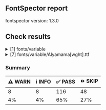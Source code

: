 ## FontSpector report

fontspector version: 1.3.0






## Check results




<details><summary>[1] fonts/variable</summary>
<div>


<details>
    <summary>⚠️ <b>WARN</b> Check for codepoints not covered by METADATA subsets. (googlefonts/metadata/unreachable_subsetting)</summary>
    <div>








- ⚠️ **WARN** fonts/variable/Alyamama[wght].ttf: The following codepoints supported by the font are not covered by any subsets defined in the font's metadata file, and will never be served. You can solve this by either manually adding additional subset declarations to METADATA.pb, or by editing the glyphset definitions.

* U+02D8 BREVE: try adding one of: canadian-aboriginal, yi
* U+02D9 DOT ABOVE: try adding one of: canadian-aboriginal, yi
* U+02DB OGONEK: try adding one of: canadian-aboriginal, yi
* U+0302 COMBINING CIRCUMFLEX ACCENT: try adding one of: math, tifinagh, cherokee, coptic
* U+0305 COMBINING OVERLINE: try adding one of: gothic, coptic, math, elbasan, glagolitic
* U+0306 COMBINING BREVE: try adding one of: tifinagh, old-permic
* U+0307 COMBINING DOT ABOVE: try adding one of: coptic, old-permic, canadian-aboriginal, malayalam, hebrew, tifinagh, duployan, math, syriac, tai-le, todhri
* U+030A COMBINING RING ABOVE: try adding one of: duployan, syriac
* U+030B COMBINING DOUBLE ACUTE ACCENT: try adding one of: osage, cherokee
* U+030C COMBINING CARON: try adding one of: tai-le, cherokee
* U+031A COMBINING LEFT ANGLE ABOVE: try adding math
* U+0320 COMBINING MINUS SIGN BELOW: try adding syriac
* U+0324 COMBINING DIAERESIS BELOW: try adding one of: cherokee, duployan, syriac
* U+0325 COMBINING RING BELOW: try adding syriac
* U+0326 COMBINING COMMA BELOW: try adding math
* U+0327 COMBINING CEDILLA: try adding math
* U+032C COMBINING CARON BELOW: try adding math
* U+0330 COMBINING TILDE BELOW: try adding one of: cherokee, math, syriac
* U+0332 COMBINING LOW LINE: try adding math
* U+033A COMBINING INVERTED BRIDGE BELOW: try adding math
* U+0346 COMBINING BRIDGE ABOVE: try adding math
* U+034D COMBINING LEFT RIGHT ARROW BELOW: try adding math
* U+0361 COMBINING DOUBLE INVERTED BREVE: try adding coptic
* U+061F ARABIC QUESTION MARK: try adding one of: adlam, arabic, hanifi-rohingya, yezidi, nko, syriac, thaana, garay
* U+0621 ARABIC LETTER HAMZA: try adding one of: arabic, syriac
* U+0622 ARABIC LETTER ALEF WITH MADDA ABOVE: try adding arabic
* U+0623 ARABIC LETTER ALEF WITH HAMZA ABOVE: try adding arabic
* U+0624 ARABIC LETTER WAW WITH HAMZA ABOVE: try adding arabic
* U+0625 ARABIC LETTER ALEF WITH HAMZA BELOW: try adding arabic
* U+0626 ARABIC LETTER YEH WITH HAMZA ABOVE: try adding arabic
* U+0627 ARABIC LETTER ALEF: try adding one of: arabic, indic-siyaq-numbers
* U+0628 ARABIC LETTER BEH: try adding arabic
* U+0629 ARABIC LETTER TEH MARBUTA: try adding arabic
* U+062A ARABIC LETTER TEH: try adding arabic
* U+062B ARABIC LETTER THEH: try adding arabic
* U+062C ARABIC LETTER JEEM: try adding arabic
* U+062D ARABIC LETTER HAH: try adding arabic
* U+062E ARABIC LETTER KHAH: try adding arabic
* U+062F ARABIC LETTER DAL: try adding arabic
* U+0630 ARABIC LETTER THAL: try adding arabic
* U+0631 ARABIC LETTER REH: try adding arabic
* U+0632 ARABIC LETTER ZAIN: try adding arabic
* U+0633 ARABIC LETTER SEEN: try adding arabic
* U+0634 ARABIC LETTER SHEEN: try adding arabic
* U+0635 ARABIC LETTER SAD: try adding arabic
* U+0636 ARABIC LETTER DAD: try adding arabic
* U+0637 ARABIC LETTER TAH: try adding arabic
* U+0638 ARABIC LETTER ZAH: try adding arabic
* U+0639 ARABIC LETTER AIN: try adding arabic
* U+063A ARABIC LETTER GHAIN: try adding arabic
* U+0640 ARABIC TATWEEL: try adding one of: arabic, mandaic, psalter-pahlavi, manichaean, adlam, hanifi-rohingya, old-uyghur, sogdian, syriac
* U+0641 ARABIC LETTER FEH: try adding arabic
* U+0642 ARABIC LETTER QAF: try adding arabic
* U+0643 ARABIC LETTER KAF: try adding arabic
* U+0644 ARABIC LETTER LAM: try adding arabic
* U+0645 ARABIC LETTER MEEM: try adding arabic
* U+0646 ARABIC LETTER NOON: try adding arabic
* U+0647 ARABIC LETTER HEH: try adding arabic
* U+0648 ARABIC LETTER WAW: try adding arabic
* U+0649 ARABIC LETTER ALEF MAKSURA: try adding arabic
* U+064A ARABIC LETTER YEH: try adding arabic
* U+064B ARABIC FATHATAN: try adding one of: arabic, syriac
* U+064C ARABIC DAMMATAN: try adding one of: syriac, arabic
* U+064D ARABIC KASRATAN: try adding one of: arabic, syriac
* U+064E ARABIC FATHA: try adding one of: arabic, syriac
* U+064F ARABIC DAMMA: try adding one of: arabic, syriac
* U+0650 ARABIC KASRA: try adding one of: arabic, syriac
* U+0651 ARABIC SHADDA: try adding one of: syriac, arabic
* U+0652 ARABIC SUKUN: try adding one of: syriac, arabic
* U+0653 ARABIC MADDAH ABOVE: try adding one of: syriac, arabic
* U+0654 ARABIC HAMZA ABOVE: try adding one of: arabic, syriac
* U+0655 ARABIC HAMZA BELOW: try adding one of: arabic, syriac
* U+0656 ARABIC SUBSCRIPT ALEF: try adding arabic
* U+0660 ARABIC-INDIC DIGIT ZERO: try adding one of: arabic, indic-siyaq-numbers, syriac, hanifi-rohingya, thaana, yezidi
* U+0661 ARABIC-INDIC DIGIT ONE: try adding one of: arabic, thaana, syriac, yezidi, indic-siyaq-numbers
* U+0662 ARABIC-INDIC DIGIT TWO: try adding one of: thaana, arabic, syriac, indic-siyaq-numbers, yezidi
* U+0663 ARABIC-INDIC DIGIT THREE: try adding one of: arabic, syriac, indic-siyaq-numbers, thaana, yezidi
* U+0664 ARABIC-INDIC DIGIT FOUR: try adding one of: arabic, syriac, thaana, indic-siyaq-numbers, yezidi
* U+0665 ARABIC-INDIC DIGIT FIVE: try adding one of: arabic, yezidi, thaana, indic-siyaq-numbers, syriac
* U+0666 ARABIC-INDIC DIGIT SIX: try adding one of: thaana, indic-siyaq-numbers, arabic, syriac, yezidi
* U+0667 ARABIC-INDIC DIGIT SEVEN: try adding one of: indic-siyaq-numbers, yezidi, arabic, syriac, thaana
* U+0668 ARABIC-INDIC DIGIT EIGHT: try adding one of: indic-siyaq-numbers, arabic, syriac, thaana, yezidi
* U+0669 ARABIC-INDIC DIGIT NINE: try adding one of: thaana, yezidi, indic-siyaq-numbers, syriac, arabic
* U+066E ARABIC LETTER DOTLESS BEH: try adding arabic
* U+066F ARABIC LETTER DOTLESS QAF: try adding arabic
* U+0670 ARABIC LETTER SUPERSCRIPT ALEF: try adding one of: arabic, syriac
* U+06A1 ARABIC LETTER DOTLESS FEH: try adding arabic
* U+06A4 ARABIC LETTER VEH: try adding arabic
* U+06BA ARABIC LETTER NOON GHUNNA: try adding arabic
* U+1EBC LATIN CAPITAL LETTER E WITH TILDE: try adding vietnamese
* U+1EBD LATIN SMALL LETTER E WITH TILDE: try adding vietnamese
* U+2016 DOUBLE VERTICAL LINE: try adding math
* U+2021 DOUBLE DAGGER: try adding adlam
* U+2030 PER MILLE SIGN: try adding adlam
* U+2070 SUPERSCRIPT ZERO: try adding math
* U+2071 SUPERSCRIPT LATIN SMALL LETTER I: try adding math
* U+2074 SUPERSCRIPT FOUR: try adding math
* U+2075 SUPERSCRIPT FIVE: try adding math
* U+2076 SUPERSCRIPT SIX: try adding math
* U+2077 SUPERSCRIPT SEVEN: try adding math
* U+2078 SUPERSCRIPT EIGHT: try adding math
* U+2079 SUPERSCRIPT NINE: try adding math
* U+207A SUPERSCRIPT PLUS SIGN: try adding math
* U+207B SUPERSCRIPT MINUS: try adding math
* U+207C SUPERSCRIPT EQUALS SIGN: try adding math
* U+207D SUPERSCRIPT LEFT PARENTHESIS: try adding math
* U+207E SUPERSCRIPT RIGHT PARENTHESIS: try adding math
* U+207F SUPERSCRIPT LATIN SMALL LETTER N: try adding math
* U+2080 SUBSCRIPT ZERO: try adding math
* U+2081 SUBSCRIPT ONE: try adding math
* U+2082 SUBSCRIPT TWO: try adding math
* U+2083 SUBSCRIPT THREE: try adding math
* U+2084 SUBSCRIPT FOUR: try adding math
* U+2085 SUBSCRIPT FIVE: try adding math
* U+2086 SUBSCRIPT SIX: try adding math
* U+2087 SUBSCRIPT SEVEN: try adding math
* U+2088 SUBSCRIPT EIGHT: try adding math
* U+2089 SUBSCRIPT NINE: try adding math
* U+208A SUBSCRIPT PLUS SIGN: try adding math
* U+208B SUBSCRIPT MINUS: try adding math
* U+208C SUBSCRIPT EQUALS SIGN: try adding math
* U+208D SUBSCRIPT LEFT PARENTHESIS: try adding math
* U+208E SUBSCRIPT RIGHT PARENTHESIS: try adding math
* U+2090 LATIN SUBSCRIPT SMALL LETTER A: try adding math
* U+2091 LATIN SUBSCRIPT SMALL LETTER E: try adding math
* U+2092 LATIN SUBSCRIPT SMALL LETTER O: try adding math
* U+2093 LATIN SUBSCRIPT SMALL LETTER X: try adding math
* U+2094 LATIN SUBSCRIPT SMALL LETTER SCHWA: try adding math
* U+2095 LATIN SUBSCRIPT SMALL LETTER H: try adding math
* U+2096 LATIN SUBSCRIPT SMALL LETTER K: try adding math
* U+2097 LATIN SUBSCRIPT SMALL LETTER L: try adding math
* U+2098 LATIN SUBSCRIPT SMALL LETTER M: try adding math
* U+2099 LATIN SUBSCRIPT SMALL LETTER N: try adding math
* U+209A LATIN SUBSCRIPT SMALL LETTER P: try adding math
* U+209B LATIN SUBSCRIPT SMALL LETTER S: try adding math
* U+209C LATIN SUBSCRIPT SMALL LETTER T: try adding math
* U+2117 SOUND RECORDING COPYRIGHT: try adding math
* U+215B VULGAR FRACTION ONE EIGHTH: try adding symbols
* U+215C VULGAR FRACTION THREE EIGHTHS: try adding symbols
* U+215D VULGAR FRACTION FIVE EIGHTHS: try adding symbols
* U+215E VULGAR FRACTION SEVEN EIGHTHS: try adding symbols
* U+215F FRACTION NUMERATOR ONE: try adding symbols
* U+2202 PARTIAL DIFFERENTIAL: try adding math
* U+2206 INCREMENT: try adding math
* U+220F N-ARY PRODUCT: try adding math
* U+2211 N-ARY SUMMATION: try adding math
* U+221A SQUARE ROOT: try adding math
* U+221E INFINITY: try adding math
* U+222B INTEGRAL: try adding math
* U+2248 ALMOST EQUAL TO: try adding math
* U+2260 NOT EQUAL TO: try adding math
* U+2264 LESS-THAN OR EQUAL TO: try adding math
* U+2265 GREATER-THAN OR EQUAL TO: try adding math
* U+25CA LOZENGE: try adding one of: math, symbols
* U+25CC DOTTED CIRCLE: try adding one of: bassa-vah, telugu, hanifi-rohingya, hebrew, duployan, javanese, balinese, math, soyombo, thaana, mende-kikakui, wancho, tagbanwa, kannada, gujarati, lepcha, caucasian-albanian, saurashtra, coptic, osage, ahom, miao, sogdian, warang-citi, buginese, bengali, kharoshthi, oriya, batak, kayah-li, gurmukhi, malayalam, tai-le, thai, elbasan, tibetan, tifinagh, chakma, sinhala, meetei-mayek, zanabazar-square, brahmi, new-tai-lue, tamil, tai-viet, khudawadi, rejang, devanagari, dogra, adlam, myanmar, phags-pa, bhaiksuki, gunjala-gondi, manichaean, modi, hanunoo, buhid, psalter-pahlavi, music, old-permic, syriac, tagalog, tirhuta, masaram-gondi, syloti-nagri, yi, limbu, marchen, symbols, lao, cham, nko, khmer, mahajani, mandaic, mongolian, pahawh-hmong, sharada, siddham, tai-tham, grantha, kaithi, armenian, newa, khojki, sundanese, takri, canadian-aboriginal

Or you can add the above codepoints to one of the subsets supported by the font: greek, latin-ext, latin [code: unreachable-subsetting]
  
  

</div>
</details>


</div>
</details>


<details><summary>[7] fonts/variable/Alyamama[wght].ttf</summary>
<div>


<details>
    <summary>⚠️ <b>WARN</b> Check if each glyph has the recommended amount of contours. (contour_count)</summary>
    <div>








- ⚠️ **WARN** This check inspects the glyph outlines and detects the total number of contours in each of them. The expected values are
     infered from the typical ammounts of contours observed in a
     large collection of reference font families. The divergences
     listed below may simply indicate a significantly different
     design on some of your glyphs. On the other hand, some of these
     may flag actual bugs in the font such as glyphs mapped to an
     incorrect codepoint. Please consider reviewing the design and
     codepoint assignment of these to make sure they are correct.


    The following glyphs do not have the recommended number of contours:
* uni1D6D (U+1D6D): found 3, expected one of: {2}
* uni02A3 (U+02A3): found 2, expected one of: {3}
* uni0258 (U+0258): found 1, expected one of: {2}
* uni1D6E (U+1D6E): found 2, expected one of: {1}
* uni02A1 (U+02A1): found 2, expected one of: {1}
* uni02A2 (U+02A2): found 2, expected one of: {1}
* uni026E (U+026E): found 2, expected one of: {1}
* uni1D72 (U+1D72): found 2, expected one of: {1}
* uni1D74 (U+1D74): found 3, expected one of: {1}
* uni1D75 (U+1D75): found 3, expected one of: {1}
* uni021B.1 (U+021B): found 1, expected one of: {4, 2, 3}
* uni1D76 (U+1D76): found 3, expected one of: {1}
* uni01C2 (U+01C2): found 3, expected one of: {1}
* uni0621 (U+0621): found 2, expected one of: {1}
* uni0623 (U+0623): found 3, expected one of: {2}
* uni0625 (U+0625): found 3, expected one of: {2}
* uni066E (U+066E): found 2, expected one of: {1}
* uni066E.fina (unencoded): found 3, expected one of: {1}
* uni066E.medi (unencoded): found 2, expected one of: {1}
* uni0628 (U+0628): found 3, expected one of: {2}
* uni062A (U+062A): found 4, expected one of: {3, 2}
* uni062B (U+062B): found 5, expected one of: {3, 4, 2}
* uni0631 (U+0631): found 2, expected one of: {1}
* uni0632 (U+0632): found 3, expected one of: {2}
* uni0633 (U+0633): found 6, expected one of: {3, 1}
* uni0634 (U+0634): found 9, expected one of: {3, 0, 4, 6}
* uni0635 (U+0635): found 5, expected one of: {2}
* uni0636 (U+0636): found 6, expected one of: {3}
* uni0637 (U+0637): found 4, expected one of: {2, 3}
* uni0638 (U+0638): found 5, expected one of: {3, 4}
* uni0639 (U+0639): found 2, expected one of: {1}
* uni0641 (U+0641): found 5, expected one of: {2, 3}
* uni06A4 (U+06A4): found 7, expected one of: {0, 5, 4}
* uni06A1 (U+06A1): found 4, expected one of: {1, 2}
* uni06A1.fina (unencoded): found 4, expected one of: {2}
* uni066F.fina (unencoded): found 3, expected one of: {2}
* uni0643 (U+0643): found 4, expected one of: {2, 1}
* uni0644 (U+0644): found 2, expected one of: {1}
* uni0645 (U+0645): found 3, expected one of: {2, 1}
* uni0646 (U+0646): found 3, expected one of: {2}
* uni06BA (U+06BA): found 2, expected one of: {1}
* uni0647 (U+0647): found 1, expected one of: {2}
* uni0624 (U+0624): found 4, expected one of: {2, 3}
* uni0649 (U+0649): found 2, expected one of: {1}
* uni064A (U+064A): found 4, expected one of: {2, 3}
* uni0626 (U+0626): found 4, expected one of: {2}
* uni0662 (U+0662): found 2, expected one of: {1}
* uni0663 (U+0663): found 3, expected one of: {1}
* uni0666 (U+0666): found 2, expected one of: {1}
* asterisk (U+002A): found 6, expected one of: {3, 1, 2, 5}
* uni02E5 (U+02E5): found 2, expected one of: {1}
* uni02E9 (U+02E9): found 2, expected one of: {1}
* uni02E6 (U+02E6): found 2, expected one of: {1}
* uni02E8 (U+02E8): found 2, expected one of: {1}
* uni02E7 (U+02E7): found 2, expected one of: {1}
* uni02DE (U+02DE): found 2, expected one of: {1}
* uni2117 (U+2117): found 2, expected one of: {4, 3}
* uni0654 (U+0654): found 2, expected one of: {1}
* uni0655 (U+0655): found 2, expected one of: {1}
* uni0654064C (unencoded): found 4, expected one of: {3}
* uni0654064E (unencoded): found 3, expected one of: {2}
* uni0654064B (unencoded): found 4, expected one of: {3}
* uni06540652 (unencoded): found 4, expected one of: {3}
* uni06550650 (unencoded): found 3, expected one of: {2}
* uni0655064D (unencoded): found 4, expected one of: {3}
* uni0651 (U+0651): found 2, expected one of: {1}
* uni0651064C (unencoded): found 4, expected one of: {3, 2}
* uni0651064D (unencoded): found 4, expected one of: {3}
* uni0651064E (unencoded): found 3, expected one of: {2}
* uni06510650 (unencoded): found 3, expected one of: {2}
* uni06510670 (unencoded): found 3, expected one of: {2}
* uni031A (U+031A): found 2, expected one of: {1}
* uni032A (U+032A): found 3, expected one of: {1}
* uni033A (U+033A): found 3, expected one of: {1}
* uni033B (U+033B): found 6, expected one of: {2}
* uni033C (U+033C): found 2, expected one of: {1}
* uni0346 (U+0346): found 3, expected one of: {1}
* uni0349 (U+0349): found 2, expected one of: {1}
* uni034A (U+034A): found 2, expected one of: {1} [code: contour-count]
  
  

</div>
</details>





<details>
    <summary>⚠️ <b>WARN</b> Ensure indic fonts have the Indian Rupee Sign glyph. (rupee)</summary>
    <div>








- ⚠️ **WARN** Font is missing the Indian Rupee Sign glyph. Please add a glyph for Indian Rupee Sign (₹) at codepoint U+20B9. [code: missing-rupee]
  
  

</div>
</details>





<details>
    <summary>⚠️ <b>WARN</b> Check font contains no unreachable glyphs (unreachable_glyphs)</summary>
    <div>








- ⚠️ **WARN** The following glyphs could not be reached by codepoint or substitution rules:

* u.inferior
* v.inferior
* zero.fit
* one.fit
* two.fit
* three.fit
* four.fit
* five.fit
* six.fit
* seven.fit
* eight.fit
* nine.fit
* .null
* twodotsverticalabovear
* twodotsverticalbelowar
* threedotsdownabovear
* threedotsdownbelowar
* threedotsdowncenterar
* threedotsupbelowar
* miniKehehar
* gafsarkashabovear
* gafsarkashcenterar
* doublestrokear
* uni030C.alt.case [code: unreachable-glyphs]
  
  

</div>
</details>





<details>
    <summary>⚠️ <b>WARN</b> Shapes languages in all GF glyphsets. (googlefonts/glyphsets/shape_languages)</summary>
    <div>








- ⚠️ **WARN** Warning language shaping:

| Message                                                               | Languages              |
|-----------------------------------------------------------------------|------------------------|
| Auxiliary orthography codepoints:                                     | * fi_Latn (Finnish)    |
|   The following auxiliary characters are missing from the font: Ǥ     |                        |
|   The following auxiliary characters are missing from the font: Ʒ     |                        |
|   The following auxiliary characters are missing from the font: Ǯ     |                        |
|   The following auxiliary characters are missing from the font: ǥ     |                        |
|   The following auxiliary characters are missing from the font: ʒ     |                        |
|   The following auxiliary characters are missing from the font: ǯ     |                        |
| Auxiliary orthography codepoints:                                     | * de_Latn (German)     |
|   The following auxiliary characters are missing from the font: ſ     | * fr_Latn (French)     |
| Auxiliary orthography codepoints:                                     | * lt_Latn (Lithuanian) |
|   Shaper didn't attach tildecomb to uni0237 when shaping the text 'j̃' |                        |
| Auxiliary orthography codepoints:                                     | * el_Grek (Greek)      |
|   The following auxiliary characters are missing from the font: ἀ     |                        |
|   The following auxiliary characters are missing from the font: ἄ     |                        |
|   The following auxiliary characters are missing from the font: ἂ     |                        |
|   The following auxiliary characters are missing from the font: ἆ     |                        |
|   The following auxiliary characters are missing from the font: ἁ     |                        |
|   The following auxiliary characters are missing from the font: ἅ     |                        |
|   The following auxiliary characters are missing from the font: ἃ     |                        |
|   The following auxiliary characters are missing from the font: ἇ     |                        |
|   The following auxiliary characters are missing from the font: ᾶ     |                        |
|   The following auxiliary characters are missing from the font: ἐ     |                        |
|   The following auxiliary characters are missing from the font: ἔ     |                        |
|   The following auxiliary characters are missing from the font: ἒ     |                        |
|   The following auxiliary characters are missing from the font: ἑ     |                        |
|   The following auxiliary characters are missing from the font: ἕ     |                        |
|   The following auxiliary characters are missing from the font: ἓ     |                        |
|   The following auxiliary characters are missing from the font: ἠ     |                        |
|   The following auxiliary characters are missing from the font: ἤ     |                        |
|   The following auxiliary characters are missing from the font: ἢ     |                        |
|   The following auxiliary characters are missing from the font: ἦ     |                        |
|   The following auxiliary characters are missing from the font: ἡ     |                        |
|   The following auxiliary characters are missing from the font: ἥ     |                        |
|   The following auxiliary characters are missing from the font: ἣ     |                        |
|   The following auxiliary characters are missing from the font: ἧ     |                        |
|   The following auxiliary characters are missing from the font: ῆ     |                        |
|   The following auxiliary characters are missing from the font: ἰ     |                        |
|   The following auxiliary characters are missing from the font: ἴ     |                        |
|   The following auxiliary characters are missing from the font: ἲ     |                        |
|   The following auxiliary characters are missing from the font: ἶ     |                        |
|   The following auxiliary characters are missing from the font: ἱ     |                        |
|   The following auxiliary characters are missing from the font: ἵ     |                        |
|   The following auxiliary characters are missing from the font: ἳ     |                        |
|   The following auxiliary characters are missing from the font: ἷ     |                        |
|   The following auxiliary characters are missing from the font: ῖ     |                        |
|   The following auxiliary characters are missing from the font: ῗ     |                        |
|   The following auxiliary characters are missing from the font: ὄ     |                        |
|   The following auxiliary characters are missing from the font: ὂ     |                        |
|   The following auxiliary characters are missing from the font: ὃ     |                        |
|   The following auxiliary characters are missing from the font: ὐ     |                        |
|   The following auxiliary characters are missing from the font: ὔ     |                        |
|   The following auxiliary characters are missing from the font: ὒ     |                        |
|   The following auxiliary characters are missing from the font: ὖ     |                        |
|   The following auxiliary characters are missing from the font: ὑ     |                        |
|   The following auxiliary characters are missing from the font: ὕ     |                        |
|   The following auxiliary characters are missing from the font: ὓ     |                        |
|   The following auxiliary characters are missing from the font: ὗ     |                        |
|   The following auxiliary characters are missing from the font: ῦ     |                        |
|   The following auxiliary characters are missing from the font: ῧ     |                        |
|   The following auxiliary characters are missing from the font: ὤ     |                        |
|   The following auxiliary characters are missing from the font: ὢ     |                        |
|   The following auxiliary characters are missing from the font: ὦ     |                        |
|   The following auxiliary characters are missing from the font: ὥ     |                        |
|   The following auxiliary characters are missing from the font: ὣ     |                        |
|   The following auxiliary characters are missing from the font: ὧ     |                        |
|   The following auxiliary characters are missing from the font: ῶ     |                        |
| Auxiliary orthography codepoints:                                     | * en_Latn (English)    |
|   The following auxiliary characters are missing from the font: ʻ     |                        | [code: warning-language-shaping]
  
  

</div>
</details>





<details>
    <summary>⚠️ <b>WARN</b> Ensure soft_dotted characters lose their dot when combined with marks that
replace the dot. (soft_dotted)</summary>
    <div>








- ⚠️ **WARN** The dot of soft dotted characters used in orthographies _must_ disappear in the following strings: * į́
* į̂
* į̌
* į̀
* į̃
* į̄The dot of soft dotted characters _should_ disappear in other cases, for example: * j̧̅
* j̦̅
* j̘̅
* j̰̅
* j̺̅
* j̞̅
* j̠̅
* j̩̅
* j̲̅
* j̜̅
* j͉̅
* j̝̅
* j͈̅
* j̪̅
* j͎̅
* j̬̅
* j̴̅
* j̟̅
* j͍̅
* j̤̅
* j̥̅
* j̙̅
* j̹̅
* j͇̅
* j̻̅
* j̼̅
* j̨̅
* j̅
* i̧̅
* i̦̅
* i̘̅
* ḭ̅
* i̺̅
* i̞̅
* i̠̅
* i̩̅
* i̲̅
* i̜̅
* i͉̅
* i̝̅
* i͈̅
* i̪̅
* i͎̅
* i̬̅
* i̴̅
* i̟̅
* i͍̅
* i̤̅
* i̥̅
* i̙̅
* i̹̅
* i͇̅
* i̻̅
* i̼̅
* i̅
* į̧͆
* į̧͌
* į̧͊
* į̧̽
* į̧̏
* į̧͋
* į̧̅
* į̦͆
* į̦͌
* į̦͊
* į̦̽
* į̦̏
* į̦͋
* į̦̅
* į̘̋
* į̘́
* į̘̆
* į̘͆
* į̘͌
* į̘̂
* į̘̌
* į̘͊
* į̘̊
* į̘̽
* į̘̈
* į̘̏
* į̘̀
* į̘͋
* į̘̅
* į̘̇
* į̘̃
* į̘̄
* į̰̋
* į̰́
* į̰̆
* į̰͆
* į̰͌
* į̰̂
* į̰̌
* į̰͊
* į̰̊
* į̰̽
* į̰̈
* į̰̏
* į̰̀
* į̰͋
* į̰̅
* į̰̇
* į̰̃
* į̰̄
* į̺̋
* į̺́
* į̺̆
* į̺͆
* į̺͌
* į̺̂
* į̺̌
* į̺͊
* į̺̊
* į̺̽
* į̺̈
* į̺̏
* į̺̀
* į̺͋
* į̺̅
* į̺̇
* į̺̃
* į̺̄
* į̞̋
* į̞́
* į̞̆
* į̞͆
* į̞͌
* į̞̂
* į̞̌
* į̞͊
* į̞̊
* į̞̽
* į̞̈
* į̞̏
* į̞̀
* į̞͋
* į̞̅
* į̞̇
* į̞̃
* į̞̄
* į̠̋
* į̠́
* į̠̆
* į̠͆
* į̠͌
* į̠̂
* į̠̌
* į̠͊
* į̠̊
* į̠̽
* į̠̈
* į̠̏
* į̠̀
* į̠͋
* į̠̅
* į̠̇
* į̠̃
* į̠̄
* į̩̋
* į̩́
* į̩̆
* į̩͆
* į̩͌
* į̩̂
* į̩̌
* į̩͊
* į̩̊
* į̩̽
* į̩̈
* į̩̏
* į̩̀
* į̩͋
* į̩̅
* į̩̇
* į̩̃
* į̩̄
* į̲̋
* į̲́
* į̲̆
* į̲͆
* į̲͌
* į̲̂
* į̲̌
* į̲͊
* į̲̊
* į̲̽
* į̲̈
* į̲̏
* į̲̀
* į̲͋
* į̲̅
* į̲̇
* į̲̃
* į̲̄
* į̜̋
* į̜́
* į̜̆
* į̜͆
* į̜͌
* į̜̂
* į̜̌
* į̜͊
* į̜̊
* į̜̽
* į̜̈
* į̜̏
* į̜̀
* į̜͋
* į̜̅
* į̜̇
* į̜̃
* į̜̄
* į͉̋
* į͉́
* į͉̆
* į͉͆
* į͉͌
* į͉̂
* į͉̌
* į͉͊
* į͉̊
* į͉̽
* į͉̈
* į͉̏
* į͉̀
* į͉͋
* į͉̅
* į͉̇
* į͉̃
* į͉̄
* į̝̋
* į̝́
* į̝̆
* į̝͆
* į̝͌
* į̝̂
* į̝̌
* į̝͊
* į̝̊
* į̝̽
* į̝̈
* į̝̏
* į̝̀
* į̝͋
* į̝̅
* į̝̇
* į̝̃
* į̝̄
* į͈̋
* į͈́
* į͈̆
* į͈͆
* į͈͌
* į͈̂
* į͈̌
* į͈͊
* į͈̊
* į͈̽
* į͈̈
* į͈̏
* į͈̀
* į͈͋
* į͈̅
* į͈̇
* į͈̃
* į͈̄
* į̪̋
* į̪́
* į̪̆
* į̪͆
* į̪͌
* į̪̂
* į̪̌
* į̪͊
* į̪̊
* į̪̽
* į̪̈
* į̪̏
* į̪̀
* į̪͋
* į̪̅
* į̪̇
* į̪̃
* į̪̄
* į͎̋
* į͎́
* į͎̆
* į͎͆
* į͎͌
* į͎̂
* į͎̌
* į͎͊
* į͎̊
* į͎̽
* į͎̈
* į͎̏
* į͎̀
* į͎͋
* į͎̅
* į͎̇
* į͎̃
* į͎̄
* į̬̋
* į̬́
* į̬̆
* į̬͆
* į̬͌
* į̬̂
* į̬̌
* į̬͊
* į̬̊
* į̬̽
* į̬̈
* į̬̏
* į̬̀
* į̬͋
* į̬̅
* į̬̇
* į̬̃
* į̬̄
* į̴̋
* į̴́
* į̴̆
* į̴͆
* į̴͌
* į̴̂
* į̴̌
* į̴͊
* į̴̊
* į̴̽
* į̴̈
* į̴̏
* į̴̀
* į̴͋
* į̴̅
* į̴̇
* į̴̃
* į̴̄
* į̟̋
* į̟́
* į̟̆
* į̟͆
* į̟͌
* į̟̂
* į̟̌
* į̟͊
* į̟̊
* į̟̽
* į̟̈
* į̟̏
* į̟̀
* į̟͋
* į̟̅
* į̟̇
* į̟̃
* į̟̄
* į͍̋
* į͍́
* į͍̆
* į͍͆
* į͍͌
* į͍̂
* į͍̌
* į͍͊
* į͍̊
* į͍̽
* į͍̈
* į͍̏
* į͍̀
* į͍͋
* į͍̅
* į͍̇
* į͍̃
* į͍̄
* į̤̋
* į̤́
* į̤̆
* į̤͆
* į̤͌
* į̤̂
* į̤̌
* į̤͊
* į̤̊
* į̤̽
* į̤̈
* į̤̏
* į̤̀
* į̤͋
* į̤̅
* į̤̇
* į̤̃
* į̤̄
* į̥̋
* į̥́
* į̥̆
* į̥͆
* į̥͌
* į̥̂
* į̥̌
* į̥͊
* į̥̊
* į̥̽
* į̥̈
* į̥̏
* į̥̀
* į̥͋
* į̥̅
* į̥̇
* į̥̃
* į̥̄
* į̙̋
* į̙́
* į̙̆
* į̙͆
* į̙͌
* į̙̂
* į̙̌
* į̙͊
* į̙̊
* į̙̽
* į̙̈
* į̙̏
* į̙̀
* į̙͋
* į̙̅
* į̙̇
* į̙̃
* į̙̄
* į̹̋
* į̹́
* į̹̆
* į̹͆
* į̹͌
* į̹̂
* į̹̌
* į̹͊
* į̹̊
* į̹̽
* į̹̈
* į̹̏
* į̹̀
* į̹͋
* į̹̅
* į̹̇
* į̹̃
* į̹̄
* į͇̋
* į͇́
* į͇̆
* į͇͆
* į͇͌
* į͇̂
* į͇̌
* į͇͊
* į͇̊
* į͇̽
* į͇̈
* į͇̏
* į͇̀
* į͇͋
* į͇̅
* į͇̇
* į͇̃
* į͇̄
* į̻̋
* į̻́
* į̻̆
* į̻͆
* į̻͌
* į̻̂
* į̻̌
* į̻͊
* į̻̊
* į̻̽
* į̻̈
* į̻̏
* į̻̀
* į̻͋
* į̻̅
* į̻̇
* į̻̃
* į̻̄
* į̼̋
* į̼́
* į̼̆
* į̼͆
* į̼͌
* į̼̂
* į̼̌
* į̼͊
* į̼̊
* į̼̽
* į̼̈
* į̼̏
* į̼̀
* į̼͋
* į̼̅
* į̼̇
* į̼̃
* į̼̄
* į̨͆
* į̨͌
* į̨͊
* į̨̽
* į̨̏
* į̨͋
* į̨̅
* į̋
* į̆
* į͆
* į͌
* į͊
* į̊
* į̽
* į̈
* į̏
* į͋
* į̅
* į̇
* ʲ̧͆
* ʲ̧͌
* ʲ̧͊
* ʲ̧̽
* ʲ̧̏
* ʲ̧͋
* ʲ̧̅
* ʲ̦͆
* ʲ̦͌
* ʲ̦͊
* ʲ̦̽
* ʲ̦̏
* ʲ̦͋
* ʲ̦̅
* ʲ̘̋
* ʲ̘́
* ʲ̘̆
* ʲ̘͆
* ʲ̘͌
* ʲ̘̂
* ʲ̘̌
* ʲ̘͊
* ʲ̘̊
* ʲ̘̽
* ʲ̘̈
* ʲ̘̏
* ʲ̘̀
* ʲ̘͋
* ʲ̘̅
* ʲ̘̇
* ʲ̘̃
* ʲ̘̄
* ʲ̰̋
* ʲ̰́
* ʲ̰̆
* ʲ̰͆
* ʲ̰͌
* ʲ̰̂
* ʲ̰̌
* ʲ̰͊
* ʲ̰̊
* ʲ̰̽
* ʲ̰̈
* ʲ̰̏
* ʲ̰̀
* ʲ̰͋
* ʲ̰̅
* ʲ̰̇
* ʲ̰̃
* ʲ̰̄
* ʲ̺̋
* ʲ̺́
* ʲ̺̆
* ʲ̺͆
* ʲ̺͌
* ʲ̺̂
* ʲ̺̌
* ʲ̺͊
* ʲ̺̊
* ʲ̺̽
* ʲ̺̈
* ʲ̺̏
* ʲ̺̀
* ʲ̺͋
* ʲ̺̅
* ʲ̺̇
* ʲ̺̃
* ʲ̺̄
* ʲ̞̋
* ʲ̞́
* ʲ̞̆
* ʲ̞͆
* ʲ̞͌
* ʲ̞̂
* ʲ̞̌
* ʲ̞͊
* ʲ̞̊
* ʲ̞̽
* ʲ̞̈
* ʲ̞̏
* ʲ̞̀
* ʲ̞͋
* ʲ̞̅
* ʲ̞̇
* ʲ̞̃
* ʲ̞̄
* ʲ̠̋
* ʲ̠́
* ʲ̠̆
* ʲ̠͆
* ʲ̠͌
* ʲ̠̂
* ʲ̠̌
* ʲ̠͊
* ʲ̠̊
* ʲ̠̽
* ʲ̠̈
* ʲ̠̏
* ʲ̠̀
* ʲ̠͋
* ʲ̠̅
* ʲ̠̇
* ʲ̠̃
* ʲ̠̄
* ʲ̩̋
* ʲ̩́
* ʲ̩̆
* ʲ̩͆
* ʲ̩͌
* ʲ̩̂
* ʲ̩̌
* ʲ̩͊
* ʲ̩̊
* ʲ̩̽
* ʲ̩̈
* ʲ̩̏
* ʲ̩̀
* ʲ̩͋
* ʲ̩̅
* ʲ̩̇
* ʲ̩̃
* ʲ̩̄
* ʲ̲̋
* ʲ̲́
* ʲ̲̆
* ʲ̲͆
* ʲ̲͌
* ʲ̲̂
* ʲ̲̌
* ʲ̲͊
* ʲ̲̊
* ʲ̲̽
* ʲ̲̈
* ʲ̲̏
* ʲ̲̀
* ʲ̲͋
* ʲ̲̅
* ʲ̲̇
* ʲ̲̃
* ʲ̲̄
* ʲ̜̋
* ʲ̜́
* ʲ̜̆
* ʲ̜͆
* ʲ̜͌
* ʲ̜̂
* ʲ̜̌
* ʲ̜͊
* ʲ̜̊
* ʲ̜̽
* ʲ̜̈
* ʲ̜̏
* ʲ̜̀
* ʲ̜͋
* ʲ̜̅
* ʲ̜̇
* ʲ̜̃
* ʲ̜̄
* ʲ͉̋
* ʲ͉́
* ʲ͉̆
* ʲ͉͆
* ʲ͉͌
* ʲ͉̂
* ʲ͉̌
* ʲ͉͊
* ʲ͉̊
* ʲ͉̽
* ʲ͉̈
* ʲ͉̏
* ʲ͉̀
* ʲ͉͋
* ʲ͉̅
* ʲ͉̇
* ʲ͉̃
* ʲ͉̄
* ʲ̝̋
* ʲ̝́
* ʲ̝̆
* ʲ̝͆
* ʲ̝͌
* ʲ̝̂
* ʲ̝̌
* ʲ̝͊
* ʲ̝̊
* ʲ̝̽
* ʲ̝̈
* ʲ̝̏
* ʲ̝̀
* ʲ̝͋
* ʲ̝̅
* ʲ̝̇
* ʲ̝̃
* ʲ̝̄
* ʲ͈̋
* ʲ͈́
* ʲ͈̆
* ʲ͈͆
* ʲ͈͌
* ʲ͈̂
* ʲ͈̌
* ʲ͈͊
* ʲ͈̊
* ʲ͈̽
* ʲ͈̈
* ʲ͈̏
* ʲ͈̀
* ʲ͈͋
* ʲ͈̅
* ʲ͈̇
* ʲ͈̃
* ʲ͈̄
* ʲ̪̋
* ʲ̪́
* ʲ̪̆
* ʲ̪͆
* ʲ̪͌
* ʲ̪̂
* ʲ̪̌
* ʲ̪͊
* ʲ̪̊
* ʲ̪̽
* ʲ̪̈
* ʲ̪̏
* ʲ̪̀
* ʲ̪͋
* ʲ̪̅
* ʲ̪̇
* ʲ̪̃
* ʲ̪̄
* ʲ͎̋
* ʲ͎́
* ʲ͎̆
* ʲ͎͆
* ʲ͎͌
* ʲ͎̂
* ʲ͎̌
* ʲ͎͊
* ʲ͎̊
* ʲ͎̽
* ʲ͎̈
* ʲ͎̏
* ʲ͎̀
* ʲ͎͋
* ʲ͎̅
* ʲ͎̇
* ʲ͎̃
* ʲ͎̄
* ʲ̬̋
* ʲ̬́
* ʲ̬̆
* ʲ̬͆
* ʲ̬͌
* ʲ̬̂
* ʲ̬̌
* ʲ̬͊
* ʲ̬̊
* ʲ̬̽
* ʲ̬̈
* ʲ̬̏
* ʲ̬̀
* ʲ̬͋
* ʲ̬̅
* ʲ̬̇
* ʲ̬̃
* ʲ̬̄
* ʲ̴̋
* ʲ̴́
* ʲ̴̆
* ʲ̴͆
* ʲ̴͌
* ʲ̴̂
* ʲ̴̌
* ʲ̴͊
* ʲ̴̊
* ʲ̴̽
* ʲ̴̈
* ʲ̴̏
* ʲ̴̀
* ʲ̴͋
* ʲ̴̅
* ʲ̴̇
* ʲ̴̃
* ʲ̴̄
* ʲ̟̋
* ʲ̟́
* ʲ̟̆
* ʲ̟͆
* ʲ̟͌
* ʲ̟̂
* ʲ̟̌
* ʲ̟͊
* ʲ̟̊
* ʲ̟̽
* ʲ̟̈
* ʲ̟̏
* ʲ̟̀
* ʲ̟͋
* ʲ̟̅
* ʲ̟̇
* ʲ̟̃
* ʲ̟̄
* ʲ͍̋
* ʲ͍́
* ʲ͍̆
* ʲ͍͆
* ʲ͍͌
* ʲ͍̂
* ʲ͍̌
* ʲ͍͊
* ʲ͍̊
* ʲ͍̽
* ʲ͍̈
* ʲ͍̏
* ʲ͍̀
* ʲ͍͋
* ʲ͍̅
* ʲ͍̇
* ʲ͍̃
* ʲ͍̄
* ʲ̤̋
* ʲ̤́
* ʲ̤̆
* ʲ̤͆
* ʲ̤͌
* ʲ̤̂
* ʲ̤̌
* ʲ̤͊
* ʲ̤̊
* ʲ̤̽
* ʲ̤̈
* ʲ̤̏
* ʲ̤̀
* ʲ̤͋
* ʲ̤̅
* ʲ̤̇
* ʲ̤̃
* ʲ̤̄
* ʲ̥̋
* ʲ̥́
* ʲ̥̆
* ʲ̥͆
* ʲ̥͌
* ʲ̥̂
* ʲ̥̌
* ʲ̥͊
* ʲ̥̊
* ʲ̥̽
* ʲ̥̈
* ʲ̥̏
* ʲ̥̀
* ʲ̥͋
* ʲ̥̅
* ʲ̥̇
* ʲ̥̃
* ʲ̥̄
* ʲ̙̋
* ʲ̙́
* ʲ̙̆
* ʲ̙͆
* ʲ̙͌
* ʲ̙̂
* ʲ̙̌
* ʲ̙͊
* ʲ̙̊
* ʲ̙̽
* ʲ̙̈
* ʲ̙̏
* ʲ̙̀
* ʲ̙͋
* ʲ̙̅
* ʲ̙̇
* ʲ̙̃
* ʲ̙̄
* ʲ̹̋
* ʲ̹́
* ʲ̹̆
* ʲ̹͆
* ʲ̹͌
* ʲ̹̂
* ʲ̹̌
* ʲ̹͊
* ʲ̹̊
* ʲ̹̽
* ʲ̹̈
* ʲ̹̏
* ʲ̹̀
* ʲ̹͋
* ʲ̹̅
* ʲ̹̇
* ʲ̹̃
* ʲ̹̄
* ʲ͇̋
* ʲ͇́
* ʲ͇̆
* ʲ͇͆
* ʲ͇͌
* ʲ͇̂
* ʲ͇̌
* ʲ͇͊
* ʲ͇̊
* ʲ͇̽
* ʲ͇̈
* ʲ͇̏
* ʲ͇̀
* ʲ͇͋
* ʲ͇̅
* ʲ͇̇
* ʲ͇̃
* ʲ͇̄
* ʲ̻̋
* ʲ̻́
* ʲ̻̆
* ʲ̻͆
* ʲ̻͌
* ʲ̻̂
* ʲ̻̌
* ʲ̻͊
* ʲ̻̊
* ʲ̻̽
* ʲ̻̈
* ʲ̻̏
* ʲ̻̀
* ʲ̻͋
* ʲ̻̅
* ʲ̻̇
* ʲ̻̃
* ʲ̻̄
* ʲ̼̋
* ʲ̼́
* ʲ̼̆
* ʲ̼͆
* ʲ̼͌
* ʲ̼̂
* ʲ̼̌
* ʲ̼͊
* ʲ̼̊
* ʲ̼̽
* ʲ̼̈
* ʲ̼̏
* ʲ̼̀
* ʲ̼͋
* ʲ̼̅
* ʲ̼̇
* ʲ̼̃
* ʲ̼̄
* ʲ̨͆
* ʲ̨͌
* ʲ̨͊
* ʲ̨̽
* ʲ̨̏
* ʲ̨͋
* ʲ̨̅
* ʲ̋
* ʲ́
* ʲ̆
* ʲ͆
* ʲ͌
* ʲ̂
* ʲ̌
* ʲ͊
* ʲ̊
* ʲ̽
* ʲ̈
* ʲ̏
* ʲ̀
* ʲ͋
* ʲ̅
* ʲ̇
* ʲ̃
* ʲ̄
* ⁱ̧͆
* ⁱ̧͌
* ⁱ̧͊
* ⁱ̧̽
* ⁱ̧̏
* ⁱ̧͋
* ⁱ̧̅
* ⁱ̦͆
* ⁱ̦͌
* ⁱ̦͊
* ⁱ̦̽
* ⁱ̦̏
* ⁱ̦͋
* ⁱ̦̅
* ⁱ̘̋
* ⁱ̘́
* ⁱ̘̆
* ⁱ̘͆
* ⁱ̘͌
* ⁱ̘̂
* ⁱ̘̌
* ⁱ̘͊
* ⁱ̘̊
* ⁱ̘̽
* ⁱ̘̈
* ⁱ̘̏
* ⁱ̘̀
* ⁱ̘͋
* ⁱ̘̅
* ⁱ̘̇
* ⁱ̘̃
* ⁱ̘̄
* ⁱ̰̋
* ⁱ̰́
* ⁱ̰̆
* ⁱ̰͆
* ⁱ̰͌
* ⁱ̰̂
* ⁱ̰̌
* ⁱ̰͊
* ⁱ̰̊
* ⁱ̰̽
* ⁱ̰̈
* ⁱ̰̏
* ⁱ̰̀
* ⁱ̰͋
* ⁱ̰̅
* ⁱ̰̇
* ⁱ̰̃
* ⁱ̰̄
* ⁱ̺̋
* ⁱ̺́
* ⁱ̺̆
* ⁱ̺͆
* ⁱ̺͌
* ⁱ̺̂
* ⁱ̺̌
* ⁱ̺͊
* ⁱ̺̊
* ⁱ̺̽
* ⁱ̺̈
* ⁱ̺̏
* ⁱ̺̀
* ⁱ̺͋
* ⁱ̺̅
* ⁱ̺̇
* ⁱ̺̃
* ⁱ̺̄
* ⁱ̞̋
* ⁱ̞́
* ⁱ̞̆
* ⁱ̞͆
* ⁱ̞͌
* ⁱ̞̂
* ⁱ̞̌
* ⁱ̞͊
* ⁱ̞̊
* ⁱ̞̽
* ⁱ̞̈
* ⁱ̞̏
* ⁱ̞̀
* ⁱ̞͋
* ⁱ̞̅
* ⁱ̞̇
* ⁱ̞̃
* ⁱ̞̄
* ⁱ̠̋
* ⁱ̠́
* ⁱ̠̆
* ⁱ̠͆
* ⁱ̠͌
* ⁱ̠̂
* ⁱ̠̌
* ⁱ̠͊
* ⁱ̠̊
* ⁱ̠̽
* ⁱ̠̈
* ⁱ̠̏
* ⁱ̠̀
* ⁱ̠͋
* ⁱ̠̅
* ⁱ̠̇
* ⁱ̠̃
* ⁱ̠̄
* ⁱ̩̋
* ⁱ̩́
* ⁱ̩̆
* ⁱ̩͆
* ⁱ̩͌
* ⁱ̩̂
* ⁱ̩̌
* ⁱ̩͊
* ⁱ̩̊
* ⁱ̩̽
* ⁱ̩̈
* ⁱ̩̏
* ⁱ̩̀
* ⁱ̩͋
* ⁱ̩̅
* ⁱ̩̇
* ⁱ̩̃
* ⁱ̩̄
* ⁱ̲̋
* ⁱ̲́
* ⁱ̲̆
* ⁱ̲͆
* ⁱ̲͌
* ⁱ̲̂
* ⁱ̲̌
* ⁱ̲͊
* ⁱ̲̊
* ⁱ̲̽
* ⁱ̲̈
* ⁱ̲̏
* ⁱ̲̀
* ⁱ̲͋
* ⁱ̲̅
* ⁱ̲̇
* ⁱ̲̃
* ⁱ̲̄
* ⁱ̜̋
* ⁱ̜́
* ⁱ̜̆
* ⁱ̜͆
* ⁱ̜͌
* ⁱ̜̂
* ⁱ̜̌
* ⁱ̜͊
* ⁱ̜̊
* ⁱ̜̽
* ⁱ̜̈
* ⁱ̜̏
* ⁱ̜̀
* ⁱ̜͋
* ⁱ̜̅
* ⁱ̜̇
* ⁱ̜̃
* ⁱ̜̄
* ⁱ͉̋
* ⁱ͉́
* ⁱ͉̆
* ⁱ͉͆
* ⁱ͉͌
* ⁱ͉̂
* ⁱ͉̌
* ⁱ͉͊
* ⁱ͉̊
* ⁱ͉̽
* ⁱ͉̈
* ⁱ͉̏
* ⁱ͉̀
* ⁱ͉͋
* ⁱ͉̅
* ⁱ͉̇
* ⁱ͉̃
* ⁱ͉̄
* ⁱ̝̋
* ⁱ̝́
* ⁱ̝̆
* ⁱ̝͆
* ⁱ̝͌
* ⁱ̝̂
* ⁱ̝̌
* ⁱ̝͊
* ⁱ̝̊
* ⁱ̝̽
* ⁱ̝̈
* ⁱ̝̏
* ⁱ̝̀
* ⁱ̝͋
* ⁱ̝̅
* ⁱ̝̇
* ⁱ̝̃
* ⁱ̝̄
* ⁱ͈̋
* ⁱ͈́
* ⁱ͈̆
* ⁱ͈͆
* ⁱ͈͌
* ⁱ͈̂
* ⁱ͈̌
* ⁱ͈͊
* ⁱ͈̊
* ⁱ͈̽
* ⁱ͈̈
* ⁱ͈̏
* ⁱ͈̀
* ⁱ͈͋
* ⁱ͈̅
* ⁱ͈̇
* ⁱ͈̃
* ⁱ͈̄
* ⁱ̪̋
* ⁱ̪́
* ⁱ̪̆
* ⁱ̪͆
* ⁱ̪͌
* ⁱ̪̂
* ⁱ̪̌
* ⁱ̪͊
* ⁱ̪̊
* ⁱ̪̽
* ⁱ̪̈
* ⁱ̪̏
* ⁱ̪̀
* ⁱ̪͋
* ⁱ̪̅
* ⁱ̪̇
* ⁱ̪̃
* ⁱ̪̄
* ⁱ͎̋
* ⁱ͎́
* ⁱ͎̆
* ⁱ͎͆
* ⁱ͎͌
* ⁱ͎̂
* ⁱ͎̌
* ⁱ͎͊
* ⁱ͎̊
* ⁱ͎̽
* ⁱ͎̈
* ⁱ͎̏
* ⁱ͎̀
* ⁱ͎͋
* ⁱ͎̅
* ⁱ͎̇
* ⁱ͎̃
* ⁱ͎̄
* ⁱ̬̋
* ⁱ̬́
* ⁱ̬̆
* ⁱ̬͆
* ⁱ̬͌
* ⁱ̬̂
* ⁱ̬̌
* ⁱ̬͊
* ⁱ̬̊
* ⁱ̬̽
* ⁱ̬̈
* ⁱ̬̏
* ⁱ̬̀
* ⁱ̬͋
* ⁱ̬̅
* ⁱ̬̇
* ⁱ̬̃
* ⁱ̬̄
* ⁱ̴̋
* ⁱ̴́
* ⁱ̴̆
* ⁱ̴͆
* ⁱ̴͌
* ⁱ̴̂
* ⁱ̴̌
* ⁱ̴͊
* ⁱ̴̊
* ⁱ̴̽
* ⁱ̴̈
* ⁱ̴̏
* ⁱ̴̀
* ⁱ̴͋
* ⁱ̴̅
* ⁱ̴̇
* ⁱ̴̃
* ⁱ̴̄
* ⁱ̟̋
* ⁱ̟́
* ⁱ̟̆
* ⁱ̟͆
* ⁱ̟͌
* ⁱ̟̂
* ⁱ̟̌
* ⁱ̟͊
* ⁱ̟̊
* ⁱ̟̽
* ⁱ̟̈
* ⁱ̟̏
* ⁱ̟̀
* ⁱ̟͋
* ⁱ̟̅
* ⁱ̟̇
* ⁱ̟̃
* ⁱ̟̄
* ⁱ͍̋
* ⁱ͍́
* ⁱ͍̆
* ⁱ͍͆
* ⁱ͍͌
* ⁱ͍̂
* ⁱ͍̌
* ⁱ͍͊
* ⁱ͍̊
* ⁱ͍̽
* ⁱ͍̈
* ⁱ͍̏
* ⁱ͍̀
* ⁱ͍͋
* ⁱ͍̅
* ⁱ͍̇
* ⁱ͍̃
* ⁱ͍̄
* ⁱ̤̋
* ⁱ̤́
* ⁱ̤̆
* ⁱ̤͆
* ⁱ̤͌
* ⁱ̤̂
* ⁱ̤̌
* ⁱ̤͊
* ⁱ̤̊
* ⁱ̤̽
* ⁱ̤̈
* ⁱ̤̏
* ⁱ̤̀
* ⁱ̤͋
* ⁱ̤̅
* ⁱ̤̇
* ⁱ̤̃
* ⁱ̤̄
* ⁱ̥̋
* ⁱ̥́
* ⁱ̥̆
* ⁱ̥͆
* ⁱ̥͌
* ⁱ̥̂
* ⁱ̥̌
* ⁱ̥͊
* ⁱ̥̊
* ⁱ̥̽
* ⁱ̥̈
* ⁱ̥̏
* ⁱ̥̀
* ⁱ̥͋
* ⁱ̥̅
* ⁱ̥̇
* ⁱ̥̃
* ⁱ̥̄
* ⁱ̙̋
* ⁱ̙́
* ⁱ̙̆
* ⁱ̙͆
* ⁱ̙͌
* ⁱ̙̂
* ⁱ̙̌
* ⁱ̙͊
* ⁱ̙̊
* ⁱ̙̽
* ⁱ̙̈
* ⁱ̙̏
* ⁱ̙̀
* ⁱ̙͋
* ⁱ̙̅
* ⁱ̙̇
* ⁱ̙̃
* ⁱ̙̄
* ⁱ̹̋
* ⁱ̹́
* ⁱ̹̆
* ⁱ̹͆
* ⁱ̹͌
* ⁱ̹̂
* ⁱ̹̌
* ⁱ̹͊
* ⁱ̹̊
* ⁱ̹̽
* ⁱ̹̈
* ⁱ̹̏
* ⁱ̹̀
* ⁱ̹͋
* ⁱ̹̅
* ⁱ̹̇
* ⁱ̹̃
* ⁱ̹̄
* ⁱ͇̋
* ⁱ͇́
* ⁱ͇̆
* ⁱ͇͆
* ⁱ͇͌
* ⁱ͇̂
* ⁱ͇̌
* ⁱ͇͊
* ⁱ͇̊
* ⁱ͇̽
* ⁱ͇̈
* ⁱ͇̏
* ⁱ͇̀
* ⁱ͇͋
* ⁱ͇̅
* ⁱ͇̇
* ⁱ͇̃
* ⁱ͇̄
* ⁱ̻̋
* ⁱ̻́
* ⁱ̻̆
* ⁱ̻͆
* ⁱ̻͌
* ⁱ̻̂
* ⁱ̻̌
* ⁱ̻͊
* ⁱ̻̊
* ⁱ̻̽
* ⁱ̻̈
* ⁱ̻̏
* ⁱ̻̀
* ⁱ̻͋
* ⁱ̻̅
* ⁱ̻̇
* ⁱ̻̃
* ⁱ̻̄
* ⁱ̼̋
* ⁱ̼́
* ⁱ̼̆
* ⁱ̼͆
* ⁱ̼͌
* ⁱ̼̂
* ⁱ̼̌
* ⁱ̼͊
* ⁱ̼̊
* ⁱ̼̽
* ⁱ̼̈
* ⁱ̼̏
* ⁱ̼̀
* ⁱ̼͋
* ⁱ̼̅
* ⁱ̼̇
* ⁱ̼̃
* ⁱ̼̄
* ⁱ̨͆
* ⁱ̨͌
* ⁱ̨͊
* ⁱ̨̽
* ⁱ̨̏
* ⁱ̨͋
* ⁱ̨̅
* ⁱ̋
* ⁱ́
* ⁱ̆
* ⁱ͆
* ⁱ͌
* ⁱ̂
* ⁱ̌
* ⁱ͊
* ⁱ̊
* ⁱ̽
* ⁱ̈
* ⁱ̏
* ⁱ̀
* ⁱ͋
* ⁱ̅
* ⁱ̇
* ⁱ̃
* ⁱ̄ [code: soft-dotted]
  
  

</div>
</details>





<details>
    <summary>⚠️ <b>WARN</b> Check there are no overlapping path segments (overlapping_path_segments)</summary>
    <div>








- ⚠️ **WARN** The following glyphs have overlapping path segments:

* uni1D75 (U+1D75): Line(Line { p0: (172.0, 258.0), p1: (172.0, 204.0) }) has the same coordinates as a previous segment.
* uni06280649.fina.liga: Line(Line { p0: (662.0, 195.0), p1: (714.0, 237.0) }) has the same coordinates as a previous segment.
* uni0628064A.fina.liga: Line(Line { p0: (662.0, 195.0), p1: (714.0, 237.0) }) has the same coordinates as a previous segment.
* uni06280626.fina.liga: Line(Line { p0: (662.0, 195.0), p1: (714.0, 237.0) }) has the same coordinates as a previous segment.
* uni062A0649.fina.liga: Line(Line { p0: (662.0, 195.0), p1: (714.0, 237.0) }) has the same coordinates as a previous segment.
* uni062A064A.fina.liga: Line(Line { p0: (662.0, 195.0), p1: (714.0, 237.0) }) has the same coordinates as a previous segment.
* uni062A0626.fina.liga: Line(Line { p0: (662.0, 195.0), p1: (714.0, 237.0) }) has the same coordinates as a previous segment.
* uni062B0649.fina.liga: Line(Line { p0: (662.0, 195.0), p1: (714.0, 237.0) }) has the same coordinates as a previous segment.
* uni062B064A.fina.liga: Line(Line { p0: (662.0, 195.0), p1: (714.0, 237.0) }) has the same coordinates as a previous segment.
* uni062B0626.fina.liga: Line(Line { p0: (662.0, 195.0), p1: (714.0, 237.0) }) has the same coordinates as a previous segment.
* uni06330649.liga: Line(Line { p0: (662.0, 195.0), p1: (714.0, 237.0) }) has the same coordinates as a previous segment.
* uni06330649.fina.liga: Line(Line { p0: (663.0, 195.0), p1: (715.0, 237.0) }) has the same coordinates as a previous segment.
* uni0633064A.liga: Line(Line { p0: (662.0, 195.0), p1: (714.0, 237.0) }) has the same coordinates as a previous segment.
* uni0633064A.fina.liga: Line(Line { p0: (662.0, 195.0), p1: (714.0, 237.0) }) has the same coordinates as a previous segment.
* uni06330626.liga: Line(Line { p0: (662.0, 195.0), p1: (714.0, 237.0) }) has the same coordinates as a previous segment.
* uni06330626.fina.liga: Line(Line { p0: (662.0, 195.0), p1: (714.0, 237.0) }) has the same coordinates as a previous segment.
* uni06340649.liga: Line(Line { p0: (662.0, 195.0), p1: (714.0, 237.0) }) has the same coordinates as a previous segment.
* uni06340649.fina.liga: Line(Line { p0: (662.0, 195.0), p1: (714.0, 237.0) }) has the same coordinates as a previous segment.
* uni0634064A.liga: Line(Line { p0: (662.0, 195.0), p1: (714.0, 237.0) }) has the same coordinates as a previous segment.
* uni0634064A.fina.liga: Line(Line { p0: (662.0, 195.0), p1: (714.0, 237.0) }) has the same coordinates as a previous segment.
* uni06340626.liga: Line(Line { p0: (662.0, 195.0), p1: (714.0, 237.0) }) has the same coordinates as a previous segment.
* uni06340626.fina.liga: Line(Line { p0: (663.0, 195.0), p1: (715.0, 237.0) }) has the same coordinates as a previous segment.
* uni06350649.liga: Line(Line { p0: (662.0, 195.0), p1: (714.0, 237.0) }) has the same coordinates as a previous segment.
* uni06350649.fina.liga: Line(Line { p0: (662.0, 195.0), p1: (714.0, 237.0) }) has the same coordinates as a previous segment.
* uni0635064A.liga: Line(Line { p0: (662.0, 195.0), p1: (714.0, 237.0) }) has the same coordinates as a previous segment.
* uni0635064A.fina.liga: Line(Line { p0: (662.0, 195.0), p1: (714.0, 237.0) }) has the same coordinates as a previous segment.
* uni06350626.liga: Line(Line { p0: (662.0, 195.0), p1: (714.0, 237.0) }) has the same coordinates as a previous segment.
* uni06350626.fina.liga: Line(Line { p0: (662.0, 195.0), p1: (714.0, 237.0) }) has the same coordinates as a previous segment.
* uni06360649.liga: Line(Line { p0: (662.0, 195.0), p1: (714.0, 237.0) }) has the same coordinates as a previous segment.
* uni06360649.fina.liga: Line(Line { p0: (662.0, 195.0), p1: (714.0, 237.0) }) has the same coordinates as a previous segment.
* uni0636064A.liga: Line(Line { p0: (662.0, 195.0), p1: (714.0, 237.0) }) has the same coordinates as a previous segment.
* uni0636064A.fina.liga: Line(Line { p0: (662.0, 195.0), p1: (714.0, 237.0) }) has the same coordinates as a previous segment.
* uni06360626.liga: Line(Line { p0: (662.0, 195.0), p1: (714.0, 237.0) }) has the same coordinates as a previous segment.
* uni06360626.fina.liga: Line(Line { p0: (662.0, 195.0), p1: (714.0, 237.0) }) has the same coordinates as a previous segment.
* uni06460649.fina.liga: Line(Line { p0: (662.0, 195.0), p1: (714.0, 237.0) }) has the same coordinates as a previous segment.
* uni0646064A.fina.liga: Line(Line { p0: (662.0, 195.0), p1: (714.0, 237.0) }) has the same coordinates as a previous segment.
* uni06460626.fina.liga: Line(Line { p0: (662.0, 195.0), p1: (714.0, 237.0) }) has the same coordinates as a previous segment.
* uni06260649.fina.liga: Line(Line { p0: (662.0, 195.0), p1: (714.0, 237.0) }) has the same coordinates as a previous segment.
* uni0626064A.fina.liga: Line(Line { p0: (662.0, 195.0), p1: (714.0, 237.0) }) has the same coordinates as a previous segment.
* uni06260626.fina.liga: Line(Line { p0: (662.0, 195.0), p1: (714.0, 237.0) }) has the same coordinates as a previous segment.
* uni033C (U+033C): Line(Line { p0: (211.0, -160.0), p1: (182.0, -160.0) }) has the same coordinates as a previous segment. [code: overlapping-path-segments]
  
  

</div>
</details>





<details>
    <summary>⚠️ <b>WARN</b> Checking OS/2 achVendID. (googlefonts/vendor_id)</summary>
    <div>








- ⚠️ **WARN** OS/2 VendorID value 'MSTR' is not yet recognized.
If you registered it recently, then it's safe to ignore this warning message. Otherwise, you should set it to your own unique 4 character code, and register it with Microsoft at https://www.microsoft.com/typography/links/vendorlist.aspx
 [code: unknown]
  
  

</div>
</details>


</div>
</details>






### Summary

| ⚠️ WARN | ℹ️ INFO | ✅ PASS | ⏩ SKIP | 
| ---|---|---|---|
| 8 | 8 | 116 | 48 | 
| 4% | 4% | 65% | 27% | 



